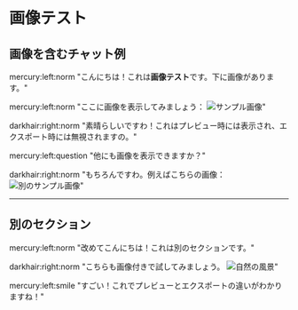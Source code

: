# 画像テスト

## 画像を含むチャット例

mercury:left:norm "こんにちは！これは**画像テスト**です。下に画像があります。"

mercury:left:norm "ここに画像を表示してみましょう：
![サンプル画像](https://picsum.photos/400/200)"

darkhair:right:norm "素晴らしいですわ！これはプレビュー時には表示され、エクスポート時には無視されますの。"

mercury:left:question "他にも画像を表示できますか？"

darkhair:right:norm "もちろんですわ。例えばこちらの画像：
![別のサンプル画像](https://picsum.photos/400/300?grayscale)"

---

## 別のセクション

mercury:left:norm "改めてこんにちは！これは別のセクションです。"

darkhair:right:norm "こちらも画像付きで試してみましょう。
![自然の風景](https://picsum.photos/seed/nature/400/250)"

mercury:left:smile "すごい！これでプレビューとエクスポートの違いがわかりますね！"
